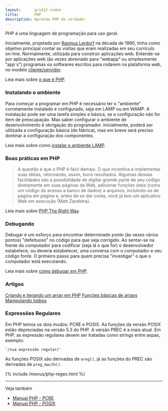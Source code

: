 ```yaml
---
layout:      grid12-index
title:       PHP
description: Aprenda PHP de verdade!
---
```


PHP é uma linguagem de programação para uso geral.

Inicialmente, projetada por [Rasmus Lerdorf](http://pt.wikipedia.org/wiki/Rasmus_Lerdorf "link-externo") na década de 
1990, tinha como objetivo principal contar as visitas que eram realizadas em seu currículo on-line. Normalmente, utilizada
para construir aplicações web. Entende-se por aplicações web (às vezes abreviado para “webapp” ou simplesmente “app´s”)
programas ou softwares escritos para rodarem na plataforma web, no modelo 
[cliente/servidor](https://www.google.com.br/search?q=cliente/servidor&num=100&client=ubuntu&hs=i0C&channel=fs&tbm=isch&tbo=u&source=univ&sa=X&ei=UY0xVM6QOMr9yQSN1IC4Cw&ved=0CCkQsAQ&biw=1366&bih=570 "link-externo").

Leia mais sobre [o que é PHP](/php/o-que-e-php/).



### Instalando o ambiente

Para começar a programar em PHP é necessário ter o "ambiente" corretamente instalado e configurado, seja em LAMP ou em 
WAMP. A instalação pode ser uma tarefa simples e básica, se a configuração não for item de preocupação. Mas saber 
configurar o ambiente de desenvolvimento é obrigação do programador. Inicialmente, poderá ser utilizada a configuração 
básica (de fábrica), mas em breve será preciso dominar a configuração dos componentes.

Leia mais sobre como [instalar o ambiente LAMP](/php/instalando-o-ambiente/).



### Boas práticas em PHP

> A questão é que o PHP é fácil demais. O que incentiva a implementar suas idéias, retornando, assim, bons resultados. 
> Algumas dessas facilidades são a possibilidade de digitar grande parte de seu código diretamente em suas páginas da Web,
> adicionar funções úteis (como um código de acesso a banco de dados) a arquivos, incluindo-as de página em página e, antes
> de se dar conta, você já tem um aplicativo Web em execução (Matt Zandstra).

Leia mais sobre [PHP The Right Way](/php/phptherightway/).


### Debugando

Debugar é um esforço para encontrar determinado ponto (às vezes vários pontos) "defeituoso" no código para que seja corrigido.
Ao sentar-se na frente do computador para codificar (seja lá o que for) o desenvolvedor estabelece, ou deveria estabelecer,
 uma conversa com o computador e seu código fonte. O primeiro passo para quem precisa "investigar" o que o computador 
está executando.

Leia mais sobre [como debugar em PHP](/php/debugando/).


### Artigos

<div class="list-group">
    <a href="/php/arrays-vetores-matrizes/" class="list-group-item">Criando e iterando um array em PHP</a>
    <a href="/php/arrays-funcoes-basicas/" class="list-group-item">Funções básicas de arrays</a>
    <a href="/php/select-multiple/" class="list-group-item">Manipulando listbox</a>
</div>


### Expressões Regulares

Em PHP temos os dois mudos: PCRE e POSIX. As funções da versão POSIX estão depreciadas na versão 5.3 do PHP. A versão 
PREC é a mais atual. Em PHP, as expressão regulares devem ser tratadas como strings entre aspas, exemplo:

    '/sua expressão regular/'

As funções POSIX são derivadas de `ereg()`, já as funções do PREC são derivadas de `preg_macth()`.

{% include /menus/php-regex.html %}

<hr/>
Veja também

- [Manual PHP - PCRE](http://www.php.net/manual/pt_BR/book.pcre.php "link-externo")
- [Manual PHP - POSIX](http://www.php.net/manual/en/reference.pcre.pattern.posix.php "link-externo")
